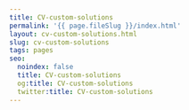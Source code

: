 ```yaml
---
title: CV-custom-solutions
permalink: '{{ page.fileSlug }}/index.html'
layout: cv-custom-solutions.html
slug: cv-custom-solutions
tags: pages
seo:
  noindex: false
  title: CV-custom-solutions
  og:title: CV-custom-solutions
  twitter:title: CV-custom-solutions
---
```



